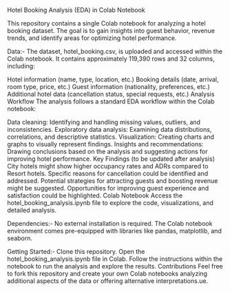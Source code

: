 
Hotel Booking Analysis (EDA) in Colab Notebook

This repository contains a single Colab notebook for analyzing a hotel booking dataset. The goal is to gain insights into guest behavior, revenue trends, and identify areas for optimizing hotel performance.

Data:-
The dataset, hotel_booking.csv, is uploaded and accessed within the Colab notebook. It contains approximately 119,390 rows and 32 columns, including:

Hotel information (name, type, location, etc.)
Booking details (date, arrival, room type, price, etc.)
Guest information (nationality, preferences, etc.)
Additional hotel data (cancellation status, special requests, etc.)
Analysis Workflow
The analysis follows a standard EDA workflow within the Colab notebook:

Data cleaning: Identifying and handling missing values, outliers, and inconsistencies.
Exploratory data analysis: Examining data distributions, correlations, and descriptive statistics.
Visualization: Creating charts and graphs to visually represent findings.
Insights and recommendations: Drawing conclusions based on the analysis and suggesting actions for improving hotel performance.
Key Findings (to be updated after analysis)
City hotels might show higher occupancy rates and ADRs compared to Resort hotels.
Specific reasons for cancellation could be identified and addressed.
Potential strategies for attracting guests and boosting revenue might be suggested.
Opportunities for improving guest experience and satisfaction could be highlighted.
Colab Notebook
Access the hotel_booking_analysis.ipynb file to explore the code, visualizations, and detailed analysis.

Dependencies:-
No external installation is required. The Colab notebook environment comes pre-equipped with libraries like pandas, matplotlib, and seaborn.

Getting Started:-
Clone this repository.
Open the hotel_booking_analysis.ipynb file in Colab.
Follow the instructions within the notebook to run the analysis and explore the results.
Contributions
Feel free to fork this repository and create your own Colab notebooks analyzing additional aspects of the data or offering alternative interpretations.ue.
